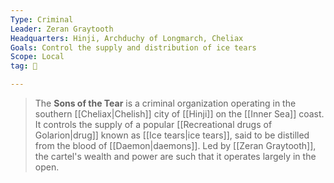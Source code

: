 ```yaml
---
Type: Criminal
Leader: Zeran Graytooth
Headquarters: Hinji, Archduchy of Longmarch, Cheliax
Goals: Control the supply and distribution of ice tears
Scope: Local
tag: 👥

---
```


> The **Sons of the Tear** is a criminal organization operating in the southern [[Cheliax|Chelish]] city of [[Hinji]] on the [[Inner Sea]] coast. It controls the supply of a popular [[Recreational drugs of Golarion|drug]] known as [[Ice tears|ice tears]], said to be distilled from the blood of [[Daemon|daemons]]. Led by [[Zeran Graytooth]], the cartel's wealth and power are such that it operates largely in the open.







